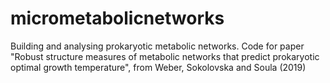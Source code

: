 # micrometabolicnetworks
Building and analysing prokaryotic metabolic networks. Code for paper "Robust structure measures of metabolic networks that predict prokaryotic optimal growth temperature", from Weber, Sokolovska and Soula (2019)
